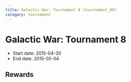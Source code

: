 ```yaml
---
title: Galactic War: Tournament 8 (tournament_08)
category: tournament
---
```

# Galactic War: Tournament 8

  * Start date: 2015-04-30
  * End date: 2015-05-04

## Rewards

